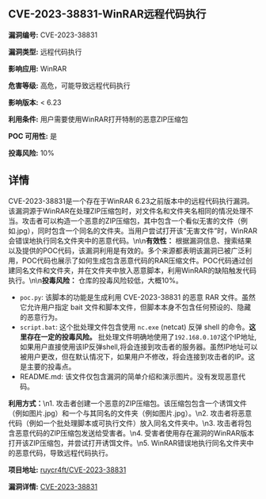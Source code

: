 ## CVE-2023-38831-WinRAR远程代码执行

**漏洞编号:** CVE-2023-38831

**漏洞类型:** 远程代码执行

**影响应用:** WinRAR

**危害等级:** 高危，可能导致远程代码执行

**影响版本:** < 6.23

**利用条件:** 用户需要使用WinRAR打开特制的恶意ZIP压缩包

**POC 可用性:** 是

**投毒风险:** 10%

## 详情

CVE-2023-38831是一个存在于WinRAR 6.23之前版本中的远程代码执行漏洞。该漏洞源于WinRAR在处理ZIP压缩包时，对文件名和文件夹名相同的情况处理不当。攻击者可以构造一个恶意的ZIP压缩包，其中包含一个看似无害的文件（例如.jpg），同时包含一个同名的文件夹。当用户尝试打开该“无害文件”时，WinRAR会错误地执行同名文件夹中的恶意代码。\n\n**有效性：** 根据漏洞信息、搜索结果以及提供的POC代码，该漏洞利用是有效的。多个来源都表明该漏洞已被广泛利用，POC代码也展示了如何生成包含恶意代码的RAR压缩文件。POC代码通过创建同名文件和文件夹，并在文件夹中放入恶意脚本，利用WinRAR的缺陷触发代码执行。\n\n**投毒风险：**  仓库的投毒风险较低，大概10%。
  *   `poc.py`: 该脚本的功能是生成利用 CVE-2023-38831 的恶意 RAR 文件。虽然它允许用户指定 bait 文件和脚本文件，但脚本本身不包含任何预设的、隐藏的恶意行为。
  *   `script.bat`:  这个批处理文件包含使用 `nc.exe` (netcat) 反弹 shell 的命令。**这里存在一定的投毒风险。** 批处理文件明确地使用了`192.168.0.107`这个IP地址,如果用户直接使用该IP反弹shell,将会连接到攻击者的服务器。虽然IP地址可以被用户更改，但在默认情况下，如果用户不修改，将会连接到攻击者的IP。这是主要的投毒点。
  *   README.md: 该文件仅包含漏洞的简单介绍和演示图片。没有发现恶意代码。

**利用方式：**\n1.  攻击者创建一个恶意的ZIP压缩包。该压缩包包含一个诱饵文件（例如图片.jpg）和一个与其同名的文件夹（例如图片.jpg）。\n2.  攻击者将恶意代码（例如一个批处理脚本或可执行文件）放入同名文件夹中。\n3.  攻击者将包含恶意代码的ZIP压缩包发送给受害者。\n4.  受害者使用存在漏洞的WinRAR版本打开该ZIP压缩包，并尝试打开诱饵文件。\n5.  WinRAR错误地执行同名文件夹中的恶意代码，导致远程代码执行。

**项目地址:** [ruycr4ft/CVE-2023-38831](https://github.com/ruycr4ft/CVE-2023-38831)

**漏洞详情:** [CVE-2023-38831](https://nvd.nist.gov/vuln/detail/CVE-2023-38831)